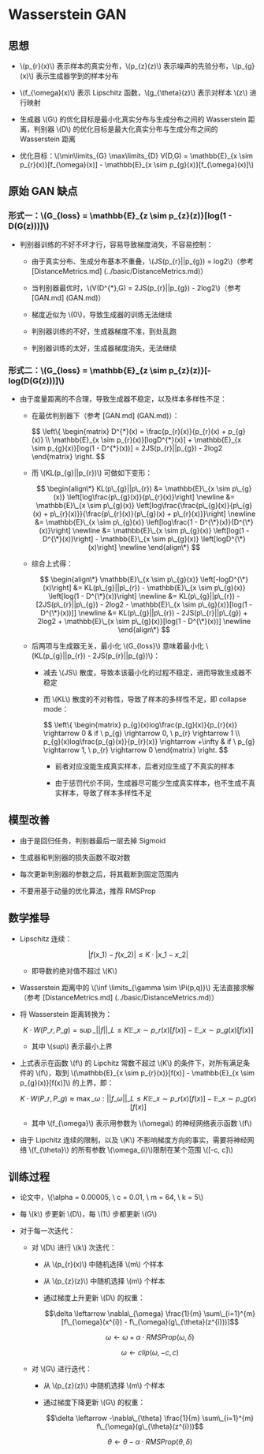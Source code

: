 <script type="text/javascript" src="http://cdn.mathjax.org/mathjax/latest/MathJax.js?config=default"></script>

# Wasserstein GAN

## 思想

- \\(p\_{r}(x)\\) 表示样本的真实分布，\\(p_{z}(z)\\) 表示噪声的先验分布，\\(p\_{g}(x)\\) 表示生成器学到的样本分布

- \\(f\_{\omega}(x)\\) 表示 Lipschitz 函数，\\(g\_{\theta}(z)\\) 表示对样本 \\(z\\) 进行映射

- 生成器 \\(G\\) 的优化目标是最小化真实分布与生成分布之间的 Wasserstein 距离，判别器 \\(D\\) 的优化目标是最大化真实分布与生成分布之间的 Wasserstein 距离

- 优化目标：\\(\min\limits\_{G} \max\limits\_{D} V(D,G) = \mathbb{E}\_{x \sim p\_{r}(x)}[f\_{\omega}(x)] - \mathbb{E}\_{x \sim p\_{g}(x)}[f\_{\omega}(x)]\\)

## 原始 GAN 缺点

### 形式一：\\(G\_{loss} = \mathbb{E}\_{z \sim p\_{z}(z)}[log(1 - D(G(z)))]\\)

- 判别器训练的不好不坏才行，容易导致梯度消失，不容易控制：

	- 由于真实分布、生成分布基本不重叠，\\(JS(p\_{r}||p\_{g}) = log2\\)（参考 [DistanceMetrics.md] (../basic/DistanceMetrics.md)）

	- 当判别器最优时，\\(V(D^{*},G) = 2JS(p\_{r}||p\_{g}) - 2log2\\)（参考 [GAN.md] (GAN.md)）

	- 梯度近似为 \\(0\\)，导致生成器的训练无法继续

	- 判别器训练的不好，生成器梯度不准，到处乱跑

	- 判别器训练的太好，生成器梯度消失，无法继续

### 形式二：\\(G\_{loss} = \mathbb{E}\_{z \sim p\_{z}(z)}[-log(D(G(z)))]\\)

- 由于度量距离的不合理，导致生成器不稳定，以及样本多样性不足：

	- 在最优判别器下（参考 [GAN.md] (GAN.md)）：

		$$
		\\left\\{ \begin{matrix} D^{\*}(x) = \frac{p\_{r}(x)}{p\_{r}(x) + p\_{g}(x)} \\\\ \mathbb{E}\_{x \sim p\_{r}(x)}[logD^{\*}(x)] + \mathbb{E}\_{x \sim p\_{g}(x)}[log(1 - D^{\*}(x))] = 2JS(p\_{r}||p\_{g}) - 2log2 \end{matrix} \\right\.
		$$

	- 而 \\(KL(p\_{g}||p\_{r})\\) 可做如下变形：

		$$
		\begin{align\*}
		KL(p\_{g}||p\_{r}) &= \mathbb{E}\_{x \sim p\_{g}(x)} \left[log\frac{p\_{g}(x)}{p\_{r}(x)}\right] \newline
		&= \mathbb{E}\_{x \sim p\_{g}(x)} \left[log\frac{\frac{p\_{g}(x)}{p\_{g}(x) + p\_{r}(x)}}{\frac{p\_{r}(x)}{p\_{g}(x) + p\_{r}(x)}}\right] \newline
		&= \mathbb{E}\_{x \sim p\_{g}(x)} \left[log\frac{1 - D^{\*}(x)}{D^{\*}(x)}\right] \newline
		&= \mathbb{E}\_{x \sim p\_{g}(x)} \left[log(1 - D^{\*}(x))\right] - \mathbb{E}\_{x \sim p\_{g}(x)} \left[logD^{\*}(x)\right] \newline
	\end{align\*}
		$$
	
	- 综合上式得：

		$$
		\begin{align\*}
		\mathbb{E}\_{x \sim p\_{g}(x)} \left[-logD^{\*}(x)\right] &= KL(p\_{g}||p\_{r}) - \mathbb{E}\_{x \sim p\_{g}(x)} \left[log(1 - D^{\*}(x))\right] \newline
		&= KL(p\_{g}||p\_{r}) - [2JS(p\_{r}||p\_{g}) - 2log2 - \mathbb{E}\_{x \sim p\_{g}(x)}[log(1 - D^{\*}(x))]] \newline
		&= KL(p\_{g}||p\_{r}) - 2JS(p\_{r}||p\_{g}) + 2log2 + \mathbb{E}\_{x \sim p\_{g}(x)}[log(1 - D^{\*}(x))] \newline
	\end{align\*}
		$$
	
	- 后两项与生成器无关，最小化 \\(G\_{loss}\\) 意味着最小化 \\(KL(p\_{g}||p\_{r}) - 2JS(p\_{r}||p\_{g})\\)：

		- 减去 \\(JS\\) 散度，导致本该最小化的过程不稳定，进而导致生成器不稳定

		- 而 \\(KL\\) 散度的不对称性，导致了样本的多样性不足，即 collapse mode：

			$$
			\\left\\{ \begin{matrix} p\_{g}(x)log\frac{p\_{g}(x)}{p\_{r}(x)} \rightarrow 0 & if \ p\_{g} \rightarrow 0, \ p\_{r} \rightarrow 1 \\\\ p\_{g}(x)log\frac{p\_{g}(x)}{p\_{r}(x)} \rightarrow +\infty & if \ p\_{g} \rightarrow 1, \ p\_{r} \rightarrow 0 \end{matrix} \\right\.
			$$
			
			- 前者对应没能生成真实样本，后者对应生成了不真实的样本

			- 由于惩罚代价不同，生成器尽可能少生成真实样本，也不生成不真实样本，导致了样本多样性不足

## 模型改善

- 由于是回归任务，判别器最后一层去掉 Sigmoid

- 生成器和判别器的损失函数不取对数

- 每次更新判别器的参数之后，将其截断到固定范围内

- 不要用基于动量的优化算法，推荐 RMSProp

## 数学推导

- Lipschitz 连续：

	$$|f(x\_{1}) - f(x\_{2})| \leq K \cdot |x\_{1} - x\_{2}|$$
	
	- 即导数的绝对值不超过 \\(K\\)

- Wasserstein 距离中的 \\(\inf \limits\_{\gamma \sim \Pi(p,q)}\\) 无法直接求解（参考 [DistanceMetrics.md] (../basic/DistanceMetrics.md)）

- 将 Wasserstein 距离转换为：

	$$K \cdot W(P\_{r}, P\_{g}) = \sup \limits \_{||f||\_{L} \leq K} \mathbb{E}\_{x \sim p\_{r}(x)}[f(x)] - \mathbb{E}\_{x \sim p\_{g}(x)}[f(x)]$$
	
	- 其中 \\(sup\\) 表示最小上界

- 上式表示在函数 \\(f\\) 的 Lipchitz 常数不超过 \\(K\\) 的条件下，对所有满足条件的 \\(f\\)，取到 \\(\mathbb{E}\_{x \sim p\_{r}(x)}[f(x)] - \mathbb{E}\_{x \sim p\_{g}(x)}[f(x)]\\) 的上界，即：
	
	$$K \cdot W(P\_{r}, P\_{g}) \approx \max \limits \_{\omega: ||f\_{\omega}||\_{L} \leq K} \mathbb{E}\_{x \sim p\_{r}(x)}[f(x)] - \mathbb{E}\_{x \sim p\_{g}(x)}[f(x)]$$
	
	- 其中 \\(f\_{\omega}\\) 表示用参数为 \\(\omega\\) 的神经网络表示函数 \\(f\\)

- 由于 Lipchitz 连续的限制，以及 \\(K\\) 不影响梯度方向的事实，需要将神经网络 \\(f\_{\theta}\\) 的所有参数 \\(\omega\_{i}\\)限制在某个范围 \\([-c, c]\\)

## 训练过程

- 论文中，\\(\alpha = 0.00005, \ c = 0.01, \ m = 64, \ k = 5\\)

- 每 \\(k\\) 步更新 \\(D\\)，每 \\(1\\) 步都更新 \\(G\\)

- 对于每一次迭代：

	- 对 \\(D\\) 进行 \\(k\\) 次迭代：

		- 从 \\(p\_{r}(x)\\) 中随机选择 \\(m\\) 个样本

		- 从 \\(p\_{z}(z)\\) 中随机选择 \\(m\\) 个样本

		- 通过梯度上升更新 \\(D\\) 的权重：

			$$\delta \leftarrow \nabla\_{\omega} \frac{1}{m} \sum\_{i=1}^{m} [f\_{\omega}(x^{i}) - f\_{\omega}(g\_{\theta}(z^{i}))]$$

			$$\omega \leftarrow \omega + \alpha \cdot RMSProp(\omega, \delta)$$
			
			$$\omega \leftarrow clip(\omega, -c, c) $$

	- 对 \\(G\\) 进行迭代：

		- 从 \\(p\_{z}(z)\\) 中随机选择 \\(m\\) 个样本

		- 通过梯度下降更新 \\(G\\) 的权重：

			$$\delta \leftarrow -\nabla\_{\theta} \frac{1}{m} \sum\_{i=1}^{m} f\_{\omega}(g\_{\theta}(z^{i}))$$
			
			$$\theta \leftarrow \theta - \alpha \cdot RMSProp(\theta, \delta)$$